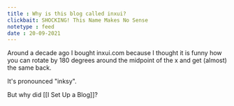 ```yaml
---
title : Why is this blog called inxui?
clickbait: SHOCKING! This Name Makes No Sense
notetype : feed
date : 20-09-2021
---
```

Around a decade ago I bought inxui.com because I thought it is funny how you can rotate by 180 degrees around the midpoint of the x and get (almost) the same back.

It's pronounced "inksy".

But why did [[I Set Up a Blog]]?